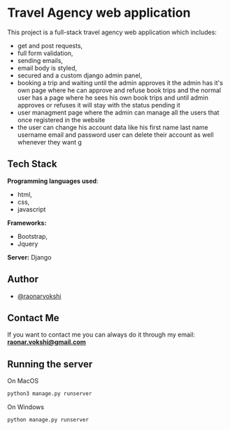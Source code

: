 
# Travel Agency web application

This project is a full-stack travel agency web application which includes: 
- get and post requests, 
- full form validation, 
- sending emails, 
- email body is styled, 
- secured and a custom django admin panel, 
- booking a trip and waiting until the admin approves it the admin has it's own page where he can approve and refuse book trips and the normal user has a page where he sees his own book trips and until admin approves or refuses it will stay with the status pending it 
- user managment page where the admin can manage all the users that once registered in the website 
- the user can change his account data like his first name last name username email and password user can delete their account as well whenever they want
g

## Tech Stack

**Programming languages used**: 
* html, 
* css, 
* javascript

**Frameworks:** 
* Bootstrap, 
* Jquery


**Server:** Django

## Author

- [@raonarvokshi](https://raonar-vokshi.onrender.com)


## Contact Me

If you want to contact me you can always do it through my email:
**raonar.vokshi@gmail.com**
## Running the server

On MacOS
```bash
python3 manage.py runserver
```

On Windows
```bash
python manage.py runserver
```